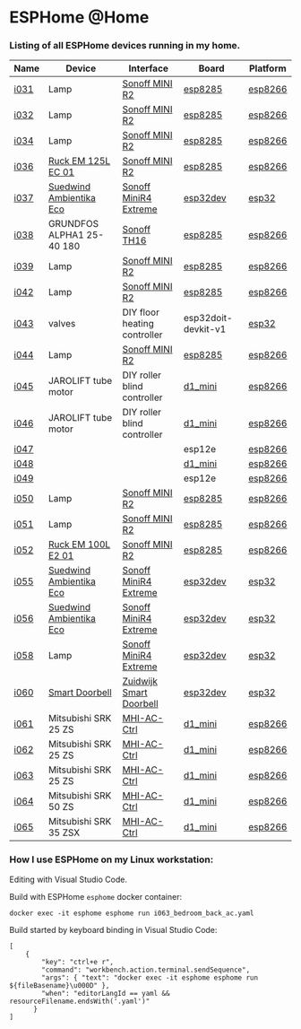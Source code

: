 
ESPHome @Home
=============

### Listing of all ESPHome devices running in my home. 


| Name | Device | Interface | Board | Platform |
|------|--------|-----------|-------|----------|
| [i031](i031_scullery_light.yaml) | Lamp | [Sonoff MINI R2](https://devices.esphome.io/devices/Sonoff-Mini-Relay) | [esp8285](https://docs.platformio.org/en/stable/boards/espressif8266/esp8285.html) | [esp8266](https://docs.platformio.org/en/stable/boards/espressif8266/espmxdevkit.html) |
| [i032](i032_bathroom_light.yaml) | Lamp | [Sonoff MINI R2](https://devices.esphome.io/devices/Sonoff-Mini-Relay) | [esp8285](https://docs.platformio.org/en/stable/boards/espressif8266/esp8285.html) | [esp8266](https://docs.platformio.org/en/stable/boards/espressif8266/espmxdevkit.html) |
| [i034](i034_office_light.yaml) | Lamp | [Sonoff MINI R2](https://devices.esphome.io/devices/Sonoff-Mini-Relay) | [esp8285](https://docs.platformio.org/en/stable/boards/espressif8266/esp8285.html) | [esp8266](https://docs.platformio.org/en/stable/boards/espressif8266/espmxdevkit.html) |
| [i036](i036_bathroom_fan.yaml) | [Ruck EM 125L EC 01](https://www.ruck.eu/ventilatoren/rohrventilatoren) | [Sonoff MINI R2](https://devices.esphome.io/devices/Sonoff-Mini-Relay) | [esp8285](https://docs.platformio.org/en/stable/boards/espressif8266/esp8285.html) | [esp8266](https://docs.platformio.org/en/stable/boards/espressif8266/espmxdevkit.html) |
| [i037](i037_living_room_back_fan.yaml) | [Suedwind Ambientika Eco](https://www.ambientika.eu/) | [Sonoff MiniR4 Extreme](https://devices.esphome.io/devices/Sonoff-MiniR4-Extreme) | [esp32dev](https://docs.platformio.org/en/stable/boards/espressif32/esp32dev.html) | [esp32](https://docs.platformio.org/en/stable/boards/espressif32/esp32dev.html) |
| [i038](i038_technical_room_pump.yaml) | GRUNDFOS ALPHA1 25-40 180 | [Sonoff TH16](https://devices.esphome.io/devices/Sonoff-TH10) | [esp8285](https://docs.platformio.org/en/stable/boards/espressif8266/esp8285.html) | [esp8266](https://docs.platformio.org/en/stable/boards/espressif8266/espmxdevkit.html) |
| [i039](i039_toilet_light.yaml) | Lamp | [Sonoff MINI R2](https://devices.esphome.io/devices/Sonoff-Mini-Relay) | [esp8285](https://docs.platformio.org/en/stable/boards/espressif8266/esp8285.html) | [esp8266](https://docs.platformio.org/en/stable/boards/espressif8266/espmxdevkit.html) |
| [i042](i042_garden_patio_front_light.yaml) | Lamp | [Sonoff MINI R2](https://devices.esphome.io/devices/Sonoff-Mini-Relay) | [esp8285](https://docs.platformio.org/en/stable/boards/espressif8266/esp8285.html) | [esp8266](https://docs.platformio.org/en/stable/boards/espressif8266/espmxdevkit.html) |
| [i043](i043_technical_room_heat_valves.yaml) | valves | DIY floor heating controller | esp32doit-devkit-v1 | [esp32](https://docs.platformio.org/en/stable/boards/espressif32/esp32dev.html) |
| [i044](i044_garden_patio_back_light.yaml) | Lamp | [Sonoff MINI R2](https://devices.esphome.io/devices/Sonoff-Mini-Relay) | [esp8285](https://docs.platformio.org/en/stable/boards/espressif8266/esp8285.html) | [esp8266](https://docs.platformio.org/en/stable/boards/espressif8266/espmxdevkit.html) |
| [i045](i045_roller_blind_controller.yaml) | JAROLIFT tube motor | DIY roller blind controller | [d1_mini](https://www.wemos.cc/en/latest/d1/d1_mini.html) | [esp8266](https://docs.platformio.org/en/stable/boards/espressif8266/espmxdevkit.html) |
| [i046](i046_roller_blind_controller.yaml) | JAROLIFT tube motor | DIY roller blind controller | [d1_mini](https://www.wemos.cc/en/latest/d1/d1_mini.html) | [esp8266](https://docs.platformio.org/en/stable/boards/espressif8266/espmxdevkit.html) |
| [i047](i047_roller_blind_controller.yaml) |  |  | esp12e | [esp8266](https://docs.platformio.org/en/stable/boards/espressif8266/espmxdevkit.html) |
| [i048](i048_roller_blind_controller.yaml) |  |  | [d1_mini](https://www.wemos.cc/en/latest/d1/d1_mini.html) | [esp8266](https://docs.platformio.org/en/stable/boards/espressif8266/espmxdevkit.html) |
| [i049](i049_roller_blind_controller.yaml) |  |  | esp12e | [esp8266](https://docs.platformio.org/en/stable/boards/espressif8266/espmxdevkit.html) |
| [i050](i050_bedroom_front_light.yaml) | Lamp | [Sonoff MINI R2](https://devices.esphome.io/devices/Sonoff-Mini-Relay) | [esp8285](https://docs.platformio.org/en/stable/boards/espressif8266/esp8285.html) | [esp8266](https://docs.platformio.org/en/stable/boards/espressif8266/espmxdevkit.html) |
| [i051](i051_landing_light.yaml) | Lamp | [Sonoff MINI R2](https://devices.esphome.io/devices/Sonoff-Mini-Relay) | [esp8285](https://docs.platformio.org/en/stable/boards/espressif8266/esp8285.html) | [esp8266](https://docs.platformio.org/en/stable/boards/espressif8266/espmxdevkit.html) |
| [i052](i052_toilet_fan.yaml) | [Ruck EM 100L E2 01](https://www.ruck.eu/ventilatoren/rohrventilatoren) | [Sonoff MINI R2](https://devices.esphome.io/devices/Sonoff-Mini-Relay) | [esp8285](https://docs.platformio.org/en/stable/boards/espressif8266/esp8285.html) | [esp8266](https://docs.platformio.org/en/stable/boards/espressif8266/espmxdevkit.html) |
| [i055](i055_living_room_front_fan.yaml) | [Suedwind Ambientika Eco](https://www.ambientika.eu/) | [Sonoff MiniR4 Extreme](https://devices.esphome.io/devices/Sonoff-MiniR4-Extreme) | [esp32dev](https://docs.platformio.org/en/stable/boards/espressif32/esp32dev.html) | [esp32](https://docs.platformio.org/en/stable/boards/espressif32/esp32dev.html) |
| [i056](i056_office_fan.yaml) | [Suedwind Ambientika Eco](https://www.ambientika.eu/) | [Sonoff MiniR4 Extreme](https://devices.esphome.io/devices/Sonoff-MiniR4-Extreme) | [esp32dev](https://docs.platformio.org/en/stable/boards/espressif32/esp32dev.html) | [esp32](https://docs.platformio.org/en/stable/boards/espressif32/esp32dev.html) |
| [i058](i058_kitchen_counter_light.yaml) | Lamp | [Sonoff MiniR4 Extreme](https://devices.esphome.io/devices/Sonoff-MiniR4-Extreme) | [esp32dev](https://docs.platformio.org/en/stable/boards/espressif32/esp32dev.html) | [esp32](https://docs.platformio.org/en/stable/boards/espressif32/esp32dev.html) |
| [i060](i060_smart_doorbell.yaml) | [Smart Doorbell](https://www.zuidwijk.com/product/smart-doorbell/) | [Zuidwijk Smart Doorbell](https://github.com/zuidwijk/esphome-doorbell/blob/main/smart-doorbell2.yaml) | [esp32dev](https://docs.platformio.org/en/stable/boards/espressif32/esp32dev.html) | [esp32](https://docs.platformio.org/en/stable/boards/espressif32/esp32dev.html) |
| [i061](i061_office_ac.yaml) | Mitsubishi SRK 25 ZS | [MHI-AC-Ctrl](https://github.com/ginkage/MHI-AC-Ctrl-ESPHome) | [d1_mini](https://www.wemos.cc/en/latest/d1/d1_mini.html) | [esp8266](https://docs.platformio.org/en/stable/boards/espressif8266/espmxdevkit.html) |
| [i062](i062_bedroom_middle_ac.yaml) | Mitsubishi SRK 25 ZS | [MHI-AC-Ctrl](https://github.com/ginkage/MHI-AC-Ctrl-ESPHome) | [d1_mini](https://www.wemos.cc/en/latest/d1/d1_mini.html) | [esp8266](https://docs.platformio.org/en/stable/boards/espressif8266/espmxdevkit.html) |
| [i063](i063_bedroom_back_ac.yaml) | Mitsubishi SRK 25 ZS | [MHI-AC-Ctrl](https://github.com/ginkage/MHI-AC-Ctrl-ESPHome) | [d1_mini](https://www.wemos.cc/en/latest/d1/d1_mini.html) | [esp8266](https://docs.platformio.org/en/stable/boards/espressif8266/espmxdevkit.html) |
| [i064](i064_landing_ac.yaml) | Mitsubishi SRK 50 ZS | [MHI-AC-Ctrl](https://github.com/ginkage/MHI-AC-Ctrl-ESPHome) | [d1_mini](https://www.wemos.cc/en/latest/d1/d1_mini.html) | [esp8266](https://docs.platformio.org/en/stable/boards/espressif8266/espmxdevkit.html) |
| [i065](i065_living_room_ac.yaml) | Mitsubishi SRK 35 ZSX | [MHI-AC-Ctrl](https://github.com/ginkage/MHI-AC-Ctrl-ESPHome) | [d1_mini](https://www.wemos.cc/en/latest/d1/d1_mini.html) | [esp8266](https://docs.platformio.org/en/stable/boards/espressif8266/espmxdevkit.html) |

### How I use ESPHome on my Linux workstation:

Editing with Visual Studio Code.

Build with ESPHome `esphome` docker container:
```
docker exec -it esphome esphome run i063_bedroom_back_ac.yaml
```

Build started by keyboard binding in Visual Studio Code:

```
[
    {
        "key": "ctrl+e r",
        "command": "workbench.action.terminal.sendSequence",
        "args": { "text": "docker exec -it esphome esphome run ${fileBasename}\u000D" },
        "when": "editorLangId == yaml && resourceFilename.endsWith('.yaml')"
      }
]
```